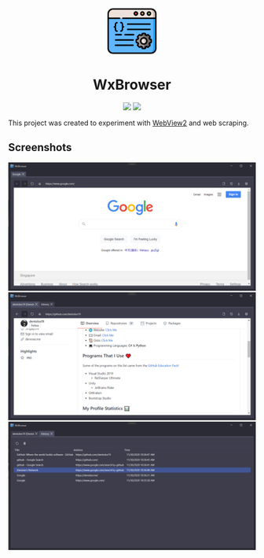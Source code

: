 <div align="center">

<img src="./.github/icon.png" width="100"/>

</div>

<h1 align="center">WxBrowser</h1>

<div align="center">

[![](https://img.shields.io/badge/Powered%20By-.NET-blue?logo=microsoft&style=flat-square)](https://dotnet.microsoft.com)
[![](https://img.shields.io/badge/Made%20With-Rider-blue?logo=jetbrains&style=flat-square)](https://www.jetbrains.com/rider)

</div>

This project was created to experiment with [WebView2](https://docs.microsoft.com/en-us/microsoft-edge/webview2) and web scraping.

## Screenshots

![](./.github/screenshots/0.png)
![](./.github/screenshots/1.png)
![](./.github/screenshots/2.png)
